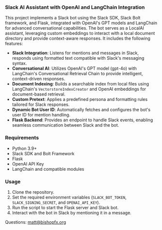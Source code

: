 
### Slack AI Assistant with OpenAI and LangChain Integration

This project implements a Slack bot using the Slack SDK, Slack Bolt framework, and Flask, integrated with OpenAI's GPT models and LangChain for advanced conversational capabilities. The bot serves as a LocalAI assistant, leveraging custom embeddings to interact with a local document directory and provide context-aware responses. It includes the following features:

- **Slack Integration**: Listens for mentions and messages in Slack, responds using formatted text compatible with Slack's messaging syntax.
- **Conversational AI**: Utilizes OpenAI's GPT model (gpt-4o) with LangChain's Conversational Retrieval Chain to provide intelligent, context-driven responses.
- **Document Indexing**: Builds a searchable index from local files using LangChain's `VectorstoreIndexCreator` and OpenAI embeddings for document-based retrieval.
- **Custom Pretext**: Applies a predefined persona and formatting rules tailored for Slack responses.
- **Dynamic Bot User ID**: Automatically fetches and configures the bot's user ID for mention handling.
- **Flask Backend**: Provides an endpoint to handle Slack events, enabling seamless communication between Slack and the bot.

### Requirements
- Python 3.9+
- Slack SDK and Bolt Framework
- Flask
- OpenAI API Key
- LangChain and compatible modules

### Usage
1. Clone the repository.
2. Set the required environment variables (`SLACK_BOT_TOKEN`, `SLACK_SIGNING_SECRET`, and `OPENAI_API_KEY`).
3. Run the script to start the Flask server and Slack bot.
4. Interact with the bot in Slack by mentioning it in a message.

Questions: matt@bishopfx.org
